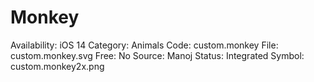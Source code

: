 # Monkey

Availability: iOS 14
Category: Animals
Code: custom.monkey
File: custom.monkey.svg
Free: No
Source: Manoj
Status: Integrated
Symbol: custom.monkey2x.png